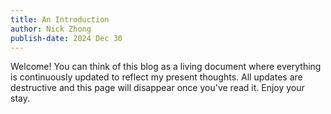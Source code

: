 ```yaml
---
title: An Introduction
author: Nick Zhong
publish-date: 2024 Dec 30
---
```

Welcome! You can think of this blog as a living document where everything is continuously updated to reflect my present thoughts.
All updates are destructive and this page will disappear once you've read it. Enjoy your stay.